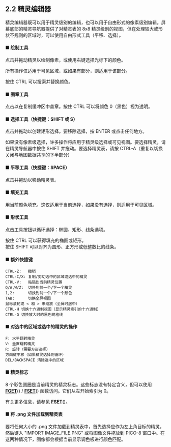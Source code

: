 ## 2.2 精灵编辑器

精灵编辑器既可以用于精灵级别的编辑，也可以用于自由形式的像素级别编辑。屏幕底部的精灵导航器提供了对精灵表的 8x8 精灵级别的视图，但在处理较大或形状不规则的区域时，可以使用自由形式工具（平移、选择）。

#### ■ 绘制工具

点击并拖动精灵以绘制像素，或使用右键选择光标下的颜色。

所有操作仅适用于可见区域，或如果有部分，则适用于该部分。

按住 CTRL 可以搜索并替换颜色。

#### ■ 图章工具

点击以在复制缓冲区中盖章。按住 CTRL 可以将颜色 0（黑色）视为透明。

#### ■ 选择工具（快捷键：SHIFT 或 S）

点击并拖动以创建矩形选择。要移除选择，按 ENTER 或点击任何地方。

如果没有像素级选择，许多操作将应用于精灵级选择或可见视图。要选择精灵，请在精灵导航器中按住 SHIFT 并拖动。要选择精灵表，请按 CTRL-A（重复以切换关闭与地图数据共享的下半部分）

#### ■ 平移工具（快捷键：SPACE）

点击并拖动以移动精灵表。

#### ■ 填充工具

用当前颜色填充。这仅适用于当前选择，如果没有选择，则适用于可见区域。

#### ■ 形状工具

点击工具按钮以循环选择：椭圆、矩形、线条选项。

按住 CTRL 可以获得填充的椭圆或矩形。  
按住 SHIFT 可以对齐为圆形、正方形或低整数比的线条。

#### ■ 额外快捷键

```
CTRL-Z:   撤销  
CTRL-C/X: 复制/剪切选中的区域或选中的精灵  
CTRL-V:   粘贴到当前精灵位置  
Q/A,W/Z:  切换到前一个/下一个精灵  
1,2:      切换到前一个/下一个颜色  
TAB:      切换全屏视图  
鼠标滚轮或 < 和 > 来缩放（全屏时居中）  
CTRL-H 切换十六进制视图（显示精灵索引的十六进制）  
CTRL-G 切换放大时的黑色网格线  
```

#### ■ 对选中的区域或选中的精灵的操作

```
F: 水平翻转精灵  
V: 垂直翻转精灵  
R: 旋转（需要方形选择）  
方向键平移（如果精灵选择则循环）  
DEL/BACKSPACE 清除选中的区域  
```

#### ■ 精灵标志

8 个彩色圆圈是当前精灵的精灵标志。这些标志没有特定含义，但可以使用 [**FGET**](https://www.lexaloffle.com/dl/docs/pico-8_manual.html#FGET)() / [**FSET**](https://www.lexaloffle.com/dl/docs/pico-8_manual.html#FSET)() 函数访问。它们从左开始索引为 0。

有关更多信息，请参见 [**FSET**](https://www.lexaloffle.com/dl/docs/pico-8_manual.html#FSET)()。

#### ■ 将 .png 文件加载到精灵表

要将任何大小的 .png 文件加载到精灵表中，首先选择应作为左上角目标的精灵，然后键入 "IMPORT IMAGE_FILE.PNG" 或将图像文件拖放到 PICO-8 窗口中。在这两种情况下，图像都会根据当前显示调色板进行颜色匹配。